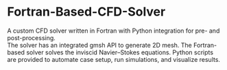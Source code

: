 # Fortran-Based-CFD-Solver
A custom CFD solver written in Fortran with Python integration for pre- and post-processing.  
The solver has an integrated gmsh API to generate 2D mesh. The Fortran-based solver solves the inviscid Navier–Stokes equations. 
Python scripts are provided to automate case setup, run simulations, and visualize results.

